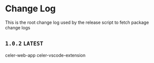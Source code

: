 # Change Log
This is the root change log used by the release script to fetch package change logs

## `1.0.2` `LATEST`
celer-web-app
celer-vscode-extension



